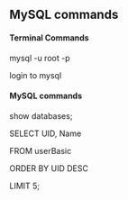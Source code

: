 ## MySQL commands


#### Terminal Commands
mysql -u root -p

login to mysql

#### MySQL commands

show databases;

SELECT UID, Name 

FROM userBasic

ORDER BY  UID DESC

LIMIT 5;

